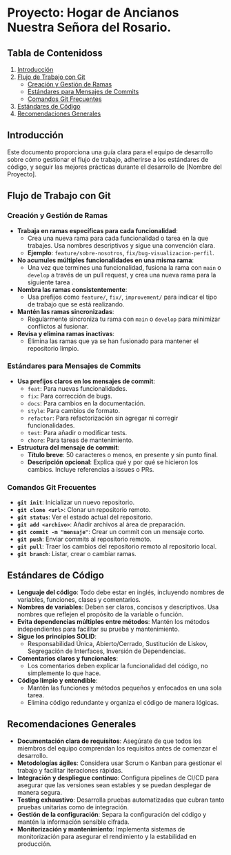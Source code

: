 # Proyecto: Hogar de Ancianos Nuestra Señora del Rosario.

## Tabla de Contenidoss
1. [Introducción](#introducción)
2. [Flujo de Trabajo con Git](#flujo-de-trabajo-con-git)
   - [Creación y Gestión de Ramas](#creación-y-gestión-de-ramas)
   - [Estándares para Mensajes de Commits](#estándares-para-mensajes-de-commits)
   - [Comandos Git Frecuentes](#comandos-git-frecuentes)
3. [Estándares de Código](#estándares-de-código)
4. [Recomendaciones Generales](#recomendaciones-generales)

## Introducción

Este documento proporciona una guía clara para el equipo de desarrollo sobre cómo gestionar el flujo de trabajo, adherirse a los estándares de código, y seguir las mejores prácticas durante el desarrollo de [Nombre del Proyecto].

## Flujo de Trabajo con Git

### Creación y Gestión de Ramas

- **Trabaja en ramas específicas para cada funcionalidad**:
  - Crea una nueva rama para cada funcionalidad o tarea en la que trabajes. Usa nombres descriptivos y sigue una convención clara.
  - **Ejemplo**: `feature/sobre-nosotros`, `fix/bug-visualizacion-perfil`.
- **No acumules múltiples funcionalidades en una misma rama**:
  - Una vez que termines una funcionalidad, fusiona la rama con `main` o `develop` a través de un pull request, y crea una nueva rama para la siguiente tarea .
- **Nombra las ramas consistentemente**:
  - Usa prefijos como `feature/`, `fix/`, `improvement/` para indicar el tipo de trabajo que se está realizando.
- **Mantén las ramas sincronizadas**:
  - Regularmente sincroniza tu rama con `main` o `develop` para minimizar conflictos al fusionar.
- **Revisa y elimina ramas inactivas**:
  - Elimina las ramas que ya se han fusionado para mantener el repositorio limpio.

### Estándares para Mensajes de Commits

- **Usa prefijos claros en los mensajes de commit**:
  - `feat`: Para nuevas funcionalidades.
  - `fix`: Para corrección de bugs.
  - `docs`: Para cambios en la documentación.
  - `style`: Para cambios de formato.
  - `refactor`: Para refactorización sin agregar ni corregir funcionalidades.
  - `test`: Para añadir o modificar tests.
  - `chore`: Para tareas de mantenimiento.
- **Estructura del mensaje de commit**:
  - **Título breve**: 50 caracteres o menos, en presente y sin punto final.
  - **Descripción opcional**: Explica qué y por qué se hicieron los cambios. Incluye referencias a issues o PRs.

### Comandos Git Frecuentes

- **`git init`**: Inicializar un nuevo repositorio.
- **`git clone <url>`**: Clonar un repositorio remoto.
- **`git status`**: Ver el estado actual del repositorio.
- **`git add <archivo>`**: Añadir archivos al área de preparación.
- **`git commit -m "mensaje"`**: Crear un commit con un mensaje corto.
- **`git push`**: Enviar commits al repositorio remoto.
- **`git pull`**: Traer los cambios del repositorio remoto al repositorio local.
- **`git branch`**: Listar, crear o cambiar ramas.

## Estándares de Código

- **Lenguaje del código**: Todo debe estar en inglés, incluyendo nombres de variables, funciones, clases y comentarios.
- **Nombres de variables**: Deben ser claros, concisos y descriptivos. Usa nombres que reflejen el propósito de la variable o función.
- **Evita dependencias múltiples entre métodos**: Mantén los métodos independientes para facilitar su prueba y mantenimiento.
- **Sigue los principios SOLID**:
  - Responsabilidad Única, Abierto/Cerrado, Sustitución de Liskov, Segregación de Interfaces, Inversión de Dependencias.
- **Comentarios claros y funcionales**:
  - Los comentarios deben explicar la funcionalidad del código, no simplemente lo que hace.
- **Código limpio y entendible**:
  - Mantén las funciones y métodos pequeños y enfocados en una sola tarea.
  - Elimina código redundante y organiza el código de manera lógicas.

## Recomendaciones Generales

- **Documentación clara de requisitos**: Asegúrate de que todos los miembros del equipo comprendan los requisitos antes de comenzar el desarrollo.
- **Metodologías ágiles**: Considera usar Scrum o Kanban para gestionar el trabajo y facilitar iteraciones rápidas.
- **Integración y despliegue continuo**: Configura pipelines de CI/CD para asegurar que las versiones sean estables y se puedan desplegar de manera segura.
- **Testing exhaustivo**: Desarrolla pruebas automatizadas que cubran tanto pruebas unitarias como de integración.
- **Gestión de la configuración**: Separa la configuración del código y mantén la información sensible cifrada.
- **Monitorización y mantenimiento**: Implementa sistemas de monitorización para asegurar el rendimiento y la estabilidad en producción.
